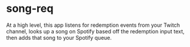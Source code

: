 # song-req

At a high level, this app listens for redemption events from your Twitch channel, looks up a song on Spotify based off the redemption input text, then adds that song to your Spotify queue.
